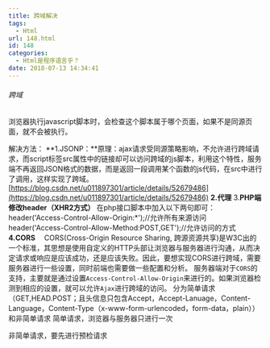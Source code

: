 ```yaml
---
title: 跨域解决
tags:
  - Html
url: 148.html
id: 148
categories:
  - Html是程序语言乎？
date: 2018-07-13 14:34:41
---
```


###### 跨域

浏览器执行javascript脚本时，会检查这个脚本属于哪个页面，如果不是同源页面，就不会被执行。

解决方法： **1.JSONP：**原理：ajax请求受同源策略影响，不允许进行跨域请求，而script标签src属性中的链接却可以访问跨域的js脚本，利用这个特性，服务端不再返回JSON格式的数据，而是返回一段调用某个函数的js代码，在src中进行了调用，这样实现了跨域。[https://blog.csdn.net/u011897301/article/details/52679486](https://blog.csdn.net/u011897301/article/details/52679486) **2.代理** 3.**PHP端修改header（XHR2方式）** 在php接口脚本中加入以下两句即可： header('Access-Control-Allow-Origin:*');//允许所有来源访问 header('Access-Control-Allow-Method:POST,GET');//允许访问的方式 **4.CORS** 　CORS(Cross-Origin Resource Sharing, 跨源资源共享)是W3C出的一个标准，其思想是使用自定义的HTTP头部让浏览器与服务器进行沟通，从而决定请求或响应是应该成功，还是应该失败。因此，要想实现CORS进行跨域，需要服务器进行一些设置，同时前端也需要做一些配置和分析。 服务器端对于`CORS`的支持，主要就是通过设置`Access-Control-Allow-Origin`来进行的。如果浏览器检测到相应的设置，就可以允许`Ajax`进行跨域的访问。 分为简单请求（GET,HEAD.POST；且头信息只包含Accept，Accept-Lanuage，Content-Language，Content-Type（x-www-form-urlencoded，form-data，plain））和非简单请求 简单请求，浏览器与服务器只进行一次

非简单请求，要先进行预检请求